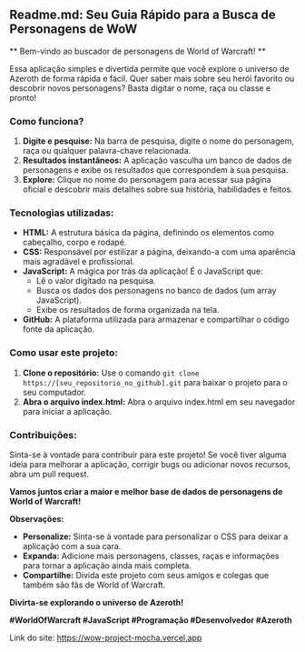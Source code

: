 ## Readme.md: Seu Guia Rápido para a Busca de Personagens de WoW

** Bem-vindo ao buscador de personagens de World of Warcraft! **

Essa aplicação simples e divertida permite que você explore o universo de Azeroth de forma rápida e fácil. Quer saber mais sobre seu herói favorito ou descobrir novos personagens? Basta digitar o nome, raça ou classe e pronto!

### **Como funciona?**

1. **Digite e pesquise:** Na barra de pesquisa, digite o nome do personagem, raça ou qualquer palavra-chave relacionada.
2. **Resultados instantâneos:** A aplicação vasculha um banco de dados de personagens e exibe os resultados que correspondem à sua pesquisa.
3. **Explore:** Clique no nome do personagem para acessar sua página oficial e descobrir mais detalhes sobre sua história, habilidades e feitos.

### **Tecnologias utilizadas:**

* **HTML:** A estrutura básica da página, definindo os elementos como cabeçalho, corpo e rodapé.
* **CSS:** Responsável por estilizar a página, deixando-a com uma aparência mais agradável e profissional.
* **JavaScript:** A mágica por trás da aplicação! É o JavaScript que:
    * Lê o valor digitado na pesquisa.
    * Busca os dados dos personagens no banco de dados (um array JavaScript).
    * Exibe os resultados de forma organizada na tela.
* **GitHub:** A plataforma utilizada para armazenar e compartilhar o código fonte da aplicação.

### **Como usar este projeto:**

1. **Clone o repositório:** Use o comando `git clone https://[seu_repositorio_no_github].git` para baixar o projeto para o seu computador.
2. **Abra o arquivo index.html:** Abra o arquivo index.html em seu navegador para iniciar a aplicação.

### **Contribuições:**

Sinta-se à vontade para contribuir para este projeto! Se você tiver alguma ideia para melhorar a aplicação, corrigir bugs ou adicionar novos recursos, abra um pull request.

**Vamos juntos criar a maior e melhor base de dados de personagens de World of Warcraft!**

**Observações:**

* **Personalize:** Sinta-se à vontade para personalizar o CSS para deixar a aplicação com a sua cara.
* **Expanda:** Adicione mais personagens, classes, raças e informações para tornar a aplicação ainda mais completa.
* **Compartilhe:** Divida este projeto com seus amigos e colegas que também são fãs de World of Warcraft.

**Divirta-se explorando o universo de Azeroth!**

**#WorldOfWarcraft #JavaScript #Programação #Desenvolvedor #Azeroth**

Link do site: https://wow-project-mocha.vercel.app

